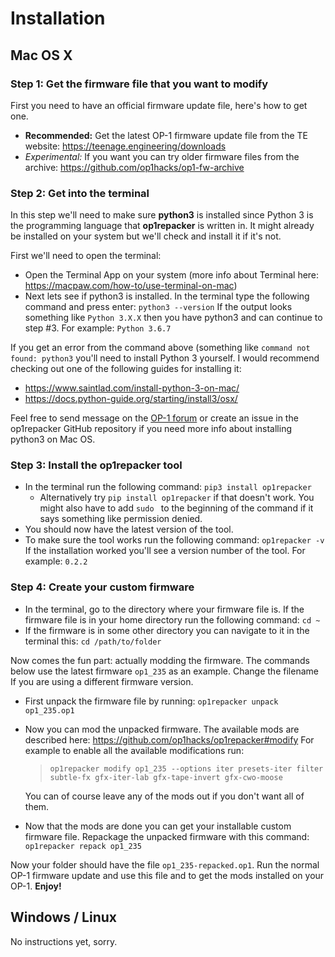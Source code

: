# Installation


## Mac OS X

### Step 1: Get the firmware file that you want to modify

First you need to have an official firmware update file, here's how to get one.

- **Recommended:** Get the latest OP-1 firmware update file from the TE website: https://teenage.engineering/downloads
- *Experimental:* If you want you can try older firmware files from the archive: https://github.com/op1hacks/op1-fw-archive

### Step 2: Get into the terminal

In this step we'll need to make sure  **python3**  is installed since Python 3 is the programming
language that **op1repacker** is written in. It might already be installed on your system but we'll
check and install it if it's not.

First we'll need to open the terminal:
- Open the Terminal App on your system (more info about Terminal here: https://macpaw.com/how-to/use-terminal-on-mac)
- Next lets see if python3 is installed.
  In the terminal type the following command and press enter:
```python3 --version```
  If the output looks something like `Python 3.X.X` then you have python3 and can continue to step #3. For example:
```Python 3.6.7```

If you get an error from the command above (something like `command not found: python3` you'll need to install Python 3 yourself. I would recommend checking out one of the following guides for installing it:
 - https://www.saintlad.com/install-python-3-on-mac/
 - https://docs.python-guide.org/starting/install3/osx/

Feel free to send message on the [OP-1 forum](https://op-forums.com/) or create an issue in the op1repacker GitHub repository if you need more info about installing python3 on Mac OS.

### Step 3: Install the op1repacker tool

- In the terminal run the following command:
```pip3 install op1repacker```
    - Alternatively try `pip install op1repacker` if that doesn't work. You might also have to add `sudo ` to the beginning of the command if it says something like permission denied.
- You should now have the latest version of the tool.
- To make sure the tool works run the following command:
```op1repacker -v```
If the installation worked you'll see a version number of the tool. For example:
```0.2.2```

### Step 4: Create your custom firmware
- In the terminal, go to the directory where your firmware file is. If the firmware file is in your home directory run the following command:
```cd ~```
- If the firmware is in some other directory you can navigate to it in the terminal this:
```cd /path/to/folder```

Now comes the fun part: actually modding the firmware. The commands below use the latest firmware `op1_235` as an example. Change the filename If you are using a different firmware version.

- First unpack the firmware file by running:
```op1repacker unpack op1_235.op1```
- Now you can mod the unpacked firmware. The available mods are described here: https://github.com/op1hacks/op1repacker#modify For example to enable all the available modifications run:
    > `op1repacker modify op1_235 --options iter presets-iter filter subtle-fx gfx-iter-lab gfx-tape-invert gfx-cwo-moose`

  You can of course leave any of the mods out if you don't want all of them.
- Now that the mods are done you can get your installable custom firmware file.
Repackage the unpacked firmware with this command:
```op1repacker repack op1_235```

Now your folder should have the file ```op1_235-repacked.op1```. Run the normal OP-1 firmware update and use this file and to get the mods installed on your OP-1.
**Enjoy!**


## Windows / Linux

No instructions yet, sorry.

